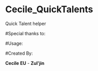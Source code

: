# Cecile_QuickTalents
Quick Talent helper

#Special thanks to:

#Usage:

#Created By:

**Cecile** **EU** - **Zul'jin**
